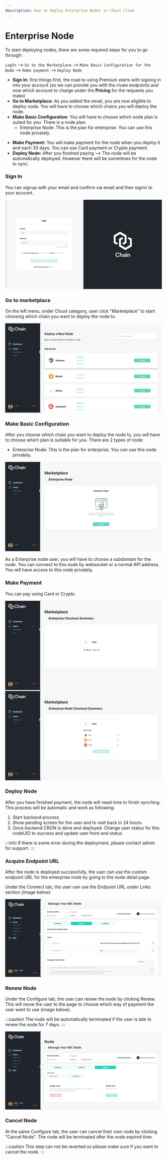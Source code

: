 ```yaml
---
description: How to deploy Enterprise Nodes in Chain Cloud
---
```


# Enterprise Node

To start deploying nodes, there are some required steps for you to go through:

`LogIn` --> `Go to the Marketplace` --> `Make Basic Configuration for the Node` --> `Make payment` --> `Deploy Node`

<!-- * **SignUp**: first things first, connecting your MetaMask wallet (Or other wallets that supported) is the key to access your account and start using Premium services. -->
* **Sign In:** first things first, the road to using Premium starts with signing in into your account (so we can provide you with the rivate endpoints and now which account to charge under the **Pricing** for the requests you make)
* **Go to Marketplace:** As you added the email, you are now eligible to deploy node. You will have to choose which chains you will deploy the node.
* **Make Basic Configuration**: You will have to choose which node plan is suited for you. There is a node plan:
  * Enterprise Node: This is the plan for enterprise. You can use this node privately.
<!-- * **Stake XCN (Protocol Nodes):** You will have to stake XCN to deploy a Protocol Node. -->
* **Make Payment:** You will make payment for the node when you deploy it and each 30 days. You can use Card payment or Crypto payment.
* **Deploy Node:** After you finished paying --> The node will be automatically deployed. However there will be sometimes for the node to sync.

### **Sign In**

You can signup with your email and confirm via email and then signin to your account.

![Sign In](../../../static/img/LogIn.png)

### Go to marketplace

On the left menu, under Cloud category, user click "Marketplace" to start choosing which chain you want to deploy the node to.

![Marketplace](../../../static/img/marketplace.png)

### Make Basic Configuration

After you choose which chain you want to deploy the node to, you will have to choose which plan is suitable for you. There are 2 types of node:

<!-- * Protocol Node: You will have to stake XCN and make payment to deploy this kind of node. You can earn rewards in XCN for deploying this type of node. -->
* Enterprise Node: This is the plan for enterprise. You can use this node privately.

![Choosing Plan](../../../static/img/basic-config.png)

<!-- Depend on which plan you choose, your next step will be staking XCN or Make payment. -->

As a Enterprise node user, you will have to choose a subdomain for the node. You can connect to this node by websocket or a normal API address. You will have access to this node privately.&#x20;

### Make Payment <input type="hidden" id="make-payment" />

You can pay using Card or Crypto.

![Payment with card](../../../static/img/make-payment-card.png)
![Payment with crypto](../../../static/img/make-payment-crypto.png)

### Deploy Node

After you have finished payment, the node will need time to finish synching. This process will be automatic and work as following:

1. Start backend process
2. Show pending screen for the user and to visit back in 24 hours.
3. Once backend CRON is done and deployed. Change user status for this nodeUID to success and update user front end status
<!-- 4. User 30 day lock on stakes amount begins -->

:::info
If there is some error during the deployment, please contact admin for support.
:::

### Acquire Endpoint URL

After the node is deployed successfully, the user can use the custom endpoint URL for the enterprise node by going to the node detail page.

Under the Connect tab, the user can use the Endpoint URL under Links section (image below)

![Premium Node detail page](../../../static/img/endpoint-url.png)

### Renew Node

Under the Configure tab, the user can renew the node by clicking Renew. This will move the user to the page to choose which way of payment the user want to use (image below).

:::caution
The node will be automatically terminated if the user is late to renew the node for 7 days.
:::

![Premium Node detail page](../../../static/img/enterprise-renew-node.png)

### Cancel Node

At the same Configure tab, the user can cancel their own node by clicking "Cancel Node". The node will be terminated after the node expired time.

:::caution
This step can not be reverted so please make sure if you want to cancel the node.
:::
